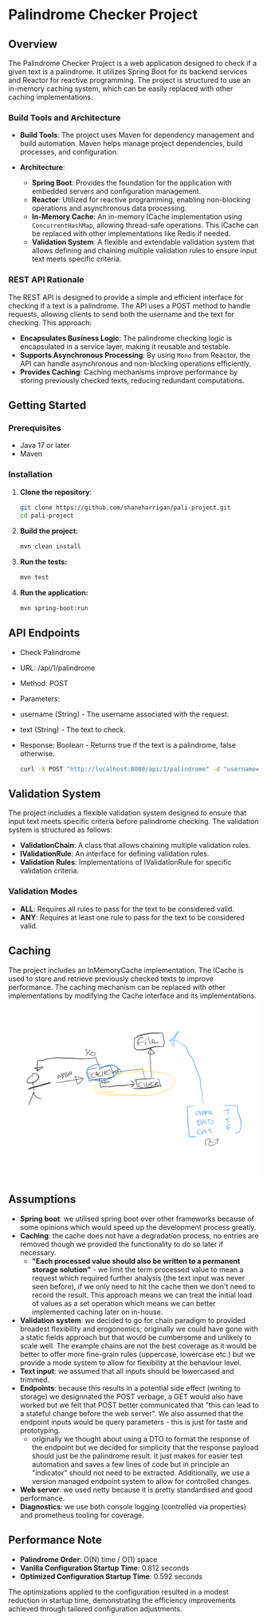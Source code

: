 # Palindrome Checker Project

## Overview

The Palindrome Checker Project is a web application designed to check if a given text is a palindrome. It utilizes Spring Boot for its backend services and Reactor for reactive programming. The project is structured to use an in-memory caching system, which can be easily replaced with other caching implementations.

### Build Tools and Architecture

- **Build Tools**: The project uses Maven for dependency management and build automation. Maven helps manage project dependencies, build processes, and configuration.
  
- **Architecture**:
  - **Spring Boot**: Provides the foundation for the application with embedded servers and configuration management.
  - **Reactor**: Utilized for reactive programming, enabling non-blocking operations and asynchronous data processing.
  - **In-Memory Cache**: An in-memory ICache implementation using `ConcurrentHashMap`, allowing thread-safe operations. This ICache can be replaced with other implementations like Redis if needed.
  - **Validation System**: A flexible and extendable validation system that allows defining and chaining multiple validation rules to ensure input text meets specific criteria.

### REST API Rationale

The REST API is designed to provide a simple and efficient interface for checking if a text is a palindrome. The API uses a POST method to handle requests, allowing clients to send both the username and the text for checking. This approach:
- **Encapsulates Business Logic**: The palindrome checking logic is encapsulated in a service layer, making it reusable and testable.
- **Supports Asynchronous Processing**: By using `Mono` from Reactor, the API can handle asynchronous and non-blocking operations efficiently.
- **Provides Caching**: Caching mechanisms improve performance by storing previously checked texts, reducing redundant computations.

## Getting Started

### Prerequisites

- Java 17 or later
- Maven

### Installation

1. **Clone the repository**:

   ```bash
   git clone https://github.com/shaneharrigan/pali-project.git
   cd pali-project
   ```
2. **Build the project:**
   ```bash
   mvn clean install
   ```
3. **Run the tests:**
   ```bash
   mvn test
   ```
3. **Run the application:**
   ```bash
   mvn spring-boot:run
   ```
## API Endpoints

- Check Palindrome
- URL: /api/1/palindrome
- Method: POST
- Parameters:
- username (String) - The username associated with the request.
- text (String) - The text to check.
- Response: Boolean - Returns true if the text is a palindrome, false otherwise.

  ```bash
  curl -X POST "http://localhost:8080/api/1/palindrome" -d "username=user&text=madam"
  ```
## Validation System
The project includes a flexible validation system designed to ensure that input text meets specific criteria before palindrome checking. The validation system is structured as follows:

- **ValidationChain**: A class that allows chaining multiple validation rules.
- **IValidationRule**: An interface for defining validation rules.
- **Validation Rules**: Implementations of IValidationRule for specific validation criteria.

### Validation Modes
- **ALL**: Requires all rules to pass for the text to be considered valid.
- **ANY**: Requires at least one rule to pass for the text to be considered valid.

## Caching

The project includes an InMemoryCache implementation. The ICache is used to store and retrieve previously checked texts to improve performance. The caching mechanism can be replaced with other implementations by modifying the Cache interface and its implementations.
![Caching image](images/caching.png)
## Assumptions
- **Spring boot**: we utilised spring boot over other frameworks because of some opinions which would speed up the development process greatly.
- **Caching**: the cache does not have a degradation process, no entries are removed though we provided the functionality to do so later if necessary.
   - **"Each processed value should also be written to a permanent storage solution"** - we limit the term processed value to mean a request which required further analysis (the text input was never seen before), if we only need to hit the cache then we don't need to record the result. This approach means we can treat the initial load of values as a set operation which means we can better implemented caching later on in-house.
- **Validation system**: we decided to go for chain paradigm to provided broadest flexibility and erogonomics; originally we could have gone with a static fields approach but that would be cumbersome and unlikely to scale well. The example chains are not the best coverage as it would be better to offer more fine-grain rules (uppercase, lowercase etc.) but we provide a mode system to allow for flexibility at the behaviour level.
- **Text input**: we assumed that all inputs should be lowercased and trimmed.
- **Endpoints**: because this results in a potential side effect (writing to storage) we designnated the POST verbage, a GET would also have worked but we felt that POST better communicated that "this can lead to a stateful change before the web server". We also assumed that the endpoint inputs would be query parameters - this is just for taste and prototyping.
   - originally we thought about using a DTO to format the response of the endpoint but we decided for simplicity that the response payload should just be the palindrome result. It just makes for easier test automation and saves a few lines of code but in principle an "indicator" should not need to be extracted. Additionally, we use a version managed endpoint system to allow for controlled changes.
- **Web server**: we used netty because it is pretty standardised and good performance.
- **Diagnostics**: we use both console logging (controlled via properties) and prometheus tooling for coverage.

## Performance Note
- **Palindrome Order**: O(N) time / O(1) space
- **Vanilla Configuration Startup Time**: 0.812 seconds
- **Optimized Configuration Startup Time**: 0.592 seconds

The optimizations applied to the configuration resulted in a modest reduction in startup time, demonstrating the efficiency improvements achieved through tailored configuration adjustments.
